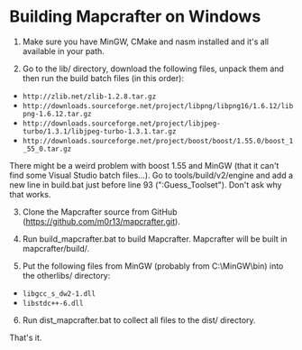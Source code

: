# Building Mapcrafter on Windows #

1. Make sure you have MinGW, CMake and nasm installed and it's all available in your path.

2. Go to the lib/ directory, download the following files, unpack them and then run the build batch files (in this order):

* `http://zlib.net/zlib-1.2.8.tar.gz`
* `http://downloads.sourceforge.net/project/libpng/libpng16/1.6.12/libpng-1.6.12.tar.gz`
* `http://downloads.sourceforge.net/project/libjpeg-turbo/1.3.1/libjpeg-turbo-1.3.1.tar.gz`
* `http://downloads.sourceforge.net/project/boost/boost/1.55.0/boost_1_55_0.tar.gz`

There might be a weird problem with boost 1.55 and MinGW (that it can't find some Visual Studio batch files...). Go to tools/build/v2/engine and add a new line in build.bat just before line 93 (":Guess_Toolset"). Don't ask why that works.

3. Clone the Mapcrafter source from GitHub (https://github.com/m0r13/mapcrafter.git).

4. Run build_mapcrafter.bat to build Mapcrafter. Mapcrafter will be built in mapcrafter/build/.

5. Put the following files from MinGW (probably from C:\MinGW\bin\) into the otherlibs/ directory:

* `libgcc_s_dw2-1.dll`
* `libstdc++-6.dll`

6. Run dist_mapcrafter.bat to collect all files to the dist/ directory.

That's it.
